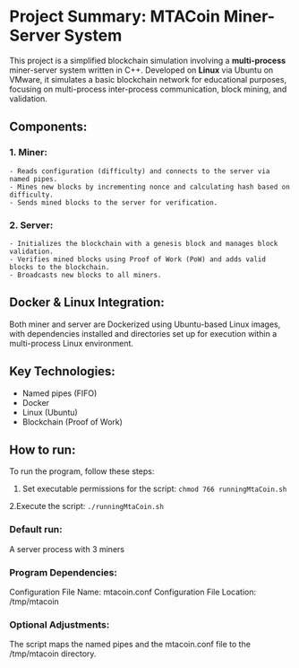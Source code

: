# Project Summary: MTACoin Miner-Server System
This project is a simplified blockchain simulation involving a **multi-process** miner-server system written in C++. Developed on **Linux** via Ubuntu on VMware, it simulates a basic blockchain network for educational purposes, focusing on multi-process inter-process communication, block mining, and validation.


## Components:

### 1. Miner:
  
    - Reads configuration (difficulty) and connects to the server via named pipes.
    - Mines new blocks by incrementing nonce and calculating hash based on difficulty.
    - Sends mined blocks to the server for verification.

### 2. Server:

    - Initializes the blockchain with a genesis block and manages block validation.
    - Verifies mined blocks using Proof of Work (PoW) and adds valid blocks to the blockchain.
    - Broadcasts new blocks to all miners.

## Docker & Linux Integration:

Both miner and server are Dockerized using Ubuntu-based Linux images, with dependencies installed and directories set up for execution within a multi-process Linux environment.

## Key Technologies:

- Named pipes (FIFO)
- Docker
- Linux (Ubuntu)
- Blockchain (Proof of Work)


## How to run: 

To run the program, follow these steps:
1. Set executable permissions for the script:
``chmod 766 runningMtaCoin.sh``

2.Execute the script:
``./runningMtaCoin.sh``

### Default run:

A server process with 3 miners


### Program Dependencies:
Configuration File Name: mtacoin.conf
Configuration File Location: /tmp/mtacoin


### Optional Adjustments:
The script maps the named pipes and the mtacoin.conf file to the /tmp/mtacoin directory.
